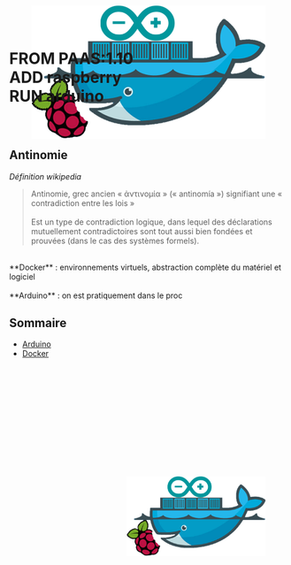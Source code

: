 # FROM PAAS:1.10<br>ADD raspberry<br>RUN arduino

<figure style="margin-top: -200px; float: left;">
    <img src="ressources/docker-raspberry-pi-arduino.png" alt=""/>
</figure>



## Antinomie

*Définition wikipedia*

> Antinomie, grec ancien « ἀντινομία » (« antinomía ») signifiant une « contradiction entre les lois&nbsp;»<br><br>
> Est un type de contradiction logique, dans lequel des déclarations mutuellement contradictoires sont tout aussi bien fondées et prouvées (dans le cas des systèmes formels).

<br>
<!-- .element class="fragment fade-in" -->
**Docker** : environnements virtuels, abstraction complète du matériel et logiciel<br><br>**Arduino** : on est pratiquement dans le proc



## Sommaire

<!-- .slide: id="master-toc" class="toc" -->

- [Arduino](#/1)
- [Docker](#/2)

<figure style="margin-top: 200px; float: right; width: 50%">
    <img src="ressources/docker-raspberry-pi-arduino.png" alt=""/>
</figure>

